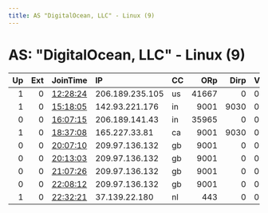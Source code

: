 ```yaml
---
title: AS "DigitalOcean, LLC" - Linux (9)
---
```


# AS: "DigitalOcean, LLC" - Linux (9)

|   Up |   Ext | JoinTime                                                                                            | IP              | CC   |   ORp |   Dirp | Version   | Contact             | Nickname        |   eFamMembers |
|-----:|------:|:----------------------------------------------------------------------------------------------------|:----------------|:-----|------:|-------:|:----------|:--------------------|:----------------|--------------:|
|    1 |     0 | [12:28:24](https://metrics.torproject.org/rs.html#details/7BE1613897C857BE9A3C2067E54BE27D2B190741) | 206.189.235.105 | us   | 41667 |      0 | 0.4.1.6   | None                | Unnamed         |             1 |
|    1 |     0 | [15:18:05](https://metrics.torproject.org/rs.html#details/CD2AA6ABEFEDAE5E3869F7AC4EFD4C9D7162ED87) | 142.93.221.176  | in   |  9001 |   9030 | 0.2.9.13  | None                | wheat           |             1 |
|    0 |     0 | [16:07:15](https://metrics.torproject.org/rs.html#details/290F88E21092A43684574AF8535765AFDD3E87E5) | 206.189.141.43  | in   | 35965 |      0 | 0.4.1.6   | None                | Unnamed         |             1 |
|    1 |     0 | [18:37:08](https://metrics.torproject.org/rs.html#details/5A3992C69F1DCFEB1BB6D25011902EE496302952) | 165.227.33.81   | ca   |  9001 |   9030 | 0.2.9.11  | None                | delightfullevel |             1 |
|    0 |     0 | [20:07:10](https://metrics.torproject.org/rs.html#details/793AAAE9F4C6E88B6A506D6F4F49C459C9C3E40B) | 209.97.136.132  | gb   |  9001 |      0 | 0.3.4.11  | None                | hacktheplanet   |             1 |
|    0 |     0 | [20:13:03](https://metrics.torproject.org/rs.html#details/506229462B01F667586593156002144C5D1C46E7) | 209.97.136.132  | gb   |  9001 |      0 | 0.3.4.11  | None                | hacktheplanet   |             1 |
|    0 |     0 | [21:07:26](https://metrics.torproject.org/rs.html#details/1204E9489104BC134C06D8720FE4345FADC0F9C1) | 209.97.136.132  | gb   |  9001 |      0 | 0.3.4.11  | None                | hacktheplanet   |             1 |
|    0 |     0 | [22:08:12](https://metrics.torproject.org/rs.html#details/990D0F6011F12C7BCF755680EF267AA9BE2C849F) | 209.97.136.132  | gb   |  9001 |      0 | 0.3.4.11  | None                | hacktheplanet   |             1 |
|    1 |     0 | [22:32:21](https://metrics.torproject.org/rs.html#details/C0A0FEB6473F3F31822BB8F008049718CA017627) | 37.139.22.180   | nl   |   443 |      0 | 0.4.1.6   | herr.olle@gmail.com | imANiceRelay    |             1 |
